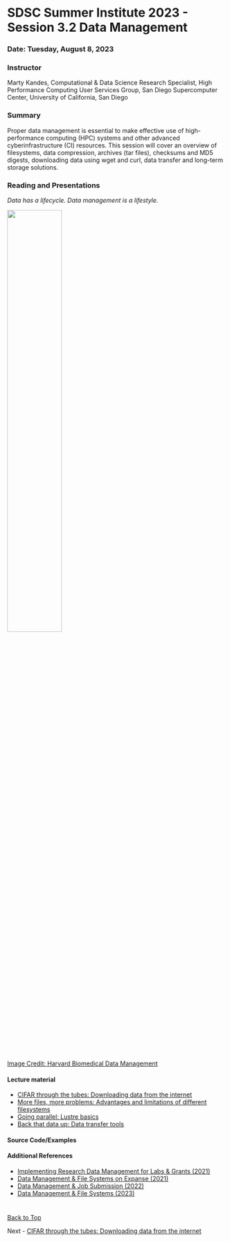 # SDSC Summer Institute 2023 - Session 3.2 Data Management

### Date: Tuesday, August 8, 2023

### Instructor

Marty Kandes,
Computational & Data Science Research Specialist,
High Performance Computing User Services Group,
San Diego Supercomputer Center,
University of California, San Diego

### Summary

Proper data management is essential to make effective use of high-performance computing (HPC) systems and other advanced cyberinfrastructure (CI) resources. This session will cover an overview of filesystems, data compression, archives (tar files), checksums and MD5 digests, downloading data using wget and curl, data transfer and long-term storage solutions.

### Reading and Presentations

*Data has a lifecycle. Data management is a lifestyle.*

<img src='https://datamanagement.hms.harvard.edu/sites/g/files/mcu941/files/assets/Images/Lifecycle-wheel-2tier.png' width='50%' height='50%'/>

[Image Credit: Harvard Biomedical Data Management](https://datamanagement.hms.harvard.edu)

#### Lecture material
  
  - [CIFAR through the tubes: Downloading data from the internet](tutorials/DOWNLOADING.md)
  - [More files, more problems: Advantages and limitations of different filesystems](tutorials/FILESYSTEMS.md)
  - [Going parallel: Lustre basics](tutorials/LUSTRE.md)
  - [Back that data up: Data transfer tools](tutorials/TRANSFER.md)
    
#### Source Code/Examples
  
#### Additional References
  - [Implementing Research Data Management for Labs & Grants (2021)](https://www.sdsc.edu/event_items/202104_ImplementingResearchData.html)
  - [Data Management & File Systems on Expanse (2021)](https://www.sdsc.edu/event_items/202110_ExpanseWebinar-M.Shantharam.html)
  - [Data Management & Job Submission (2022)](https://education.sdsc.edu/training/interactive/hpc_user_training_2022/week3/)
  - [Data Management & File Systems (2023)](https://www.sdsc.edu/event_items/202303-SDSCWebinar-Data-Management-File-Systems.html)
 
#

[Back to Top](#top)

Next - [CIFAR through the tubes: Downloading data from the internet](tutorials/DOWNLOADING.md)
